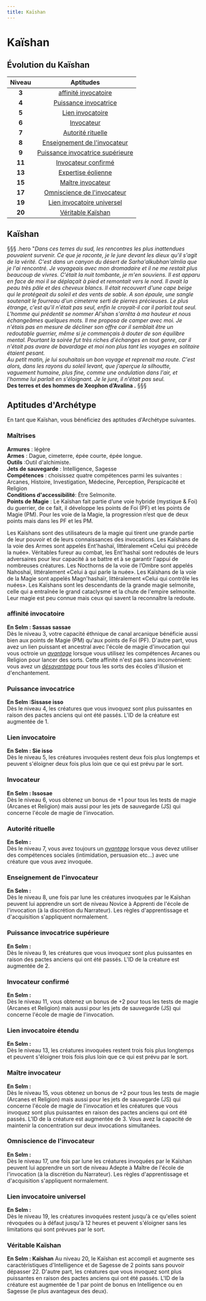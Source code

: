 ```yaml
---
title: Kaïshan
---
```

# Kaïshan

## Évolution du Kaïshan

|Niveau|Aptitudes|
|:-:|:-:|
|**3**|[affinité invocatoire](#affinite-invocatoire)|
|**4**|[Puissance invocatrice](#puissance-invocatrice)|
|**5**|[Lien invocatoire](#lien-invocatoire)|
|**6**|[Invocateur](#invocateur)|
|**7**|[Autorité rituelle](#autorite-rituelle)|
|**8**|[Enseignement de l'invocateur](#enseignement-de-l-invocateur)|
|**9**|[Puissance invocatrice supérieure](#puissance-invocatrice-superieure)|
|**11**|[Invocateur confirmé](#invocateur-confirme)|
|**13**|[Expertise éolienne](#expertise-eolienne)|
|**15**|[Maître invocateur](#maitre-invocateur)|
|**17**|[Omniscience de l'invocateur](#omniscience-de-l-invocateur)|
|**19**|[Lien invocatoire universel](#lien-invocatoire-universel)|
|**20**|[Véritable Kaïshan](#veritable-kaishan)|

## Kaïshan
§§§ .hero
"*Dans ces terres du sud, les rencontres les plus inattendues pouvaient survenir. Ce que je raconte, je le jure devant les dieux qu'il s'agit de la vérité. C'est dans un canyon du désert de Sarha'alkubhan'almlia que je l'ai rencontré. Je voyageais avec mon dromadaire et il ne me restait plus beaucoup de vivres. C'était la nuit tombante, je m'en souviens. Il est apparu en face de moi il se déplaçait à pied et remontait vers le nord. Il avait la peau très pâle et des cheveux blancs. Il était recouvert d'une cape beige qui le protégeait du soleil et des vents de sable. A son épaule, une sangle soutenait le fourreau d'un cimeterre serti de pierres précieuses. Le plus étrange, c'est qu'il n'était pas seul, enfin le croyait-il car il parlait tout seul.*   
*L'homme qui prédentit se nommer Al'shan s'arrêta à ma hauteur et nous échangeâmes quelques mots. Il me proposa de camper avec moi. Je n'étais pas en mesure de décliner son offre car il semblait être un redoutable guerrier, même si je commençais à douter de son équilibre mental. Pourtant la soirée fut très riches d'échanges en tout genre, car il n'était pas avare de bavardage et moi non plus tant les voyages en solitaire étaient pesant.*      
*Au petit matin, je lui souhaitais un bon voyage et reprenait ma route. C'est alors, dans les rayons du soleil levant, que j'aperçue la silhoutte, vaguement humaine, plus fine, comme une ondulation dans l'air, et l'homme lui parlait en s'éloignant. Je le jure, il n'était pas seul.*    
**Des terres et des hommes de Xeophon d’Avalina .**
§§§

## Aptitudes d'Archétype
En tant que Kaïshan, vous bénéficiez des aptitudes d'Archétype suivantes.

### Maîtrises
**Armures** : légère  
**Armes** : Dague, cimeterre, épée courte, épée longue.     
**Outils** :Outil d'alchimiste.     
**Jets de sauvegarde** : Intelligence, Sagesse  
**Compétences** : choisissez quatre compétences parmi les suivantes : Arcanes, Histoire, Investigation, Médecine, Perception, Perspicacité et Religion  
**Conditions d'accessibilité**: Être Selmonite.     
**Points de Magie** : Le Kaïshan fait partie d’une voie hybride (mystique & Foi) du guerrier, de ce fait, il développe les points de Foi (PF) et les points de Magie (PM). Pour les voie de la Magie, la progression n’est que de deux points mais dans les PF et les PM.     

Les Kaïshans sont des utilisateurs de la magie qui tirent une grande partie de leur pouvoir et de leurs connaissances des invocations. Les Kaïshans de la voie des Armes sont appelés Ent'hashaï, littéralement «Celui qui précède la nuée». Véritables fureur au combat, les Ent'hashaï sont redoutés de leurs adversaires pour leur capacité à se battre et à se garantir l'appui de nombreuses créatures. Les Nocthorns de la voie de l’Ombre sont appelés Nahoshaï, littéralement «Celui à qui parle la nuée». 
Les Kaïshans de la voie de la Magie sont appelés Magn'hashaïr, littéralement «Celui qui contrôle les nuées». Les Kaïshans sont les descendants de la grande magie selmonite, celle qui a entraînée le grand cataclysme et la chute de l'empire selmonite. Leur magie est peu connue mais ceux qui savent la reconnaître la redoute.

### affinité invocatoire 
**En Selm : Sassas sassae**  
Dès le niveau 3, votre capacité éthnique de canal arcanique bénéficie aussi bien aux points de Magie (PM) qu'aux points de Foi (PF). D'autre part, vous avez un lien puissant et ancestral avec l'école de magie d'invocation qui vous octroie un [_avantage_](/utiliser-les-caracteristiques/#avantage-et-desavantage) lorsque vous utilisez les compétences Arcanes ou Religion pour lancer des sorts. Cette affinité n'est pas sans inconvénient: vous avez un [_désavantage_](/utiliser-les-caracteristiques/#avantage-et-desavantage) pour tous les sorts des écoles d'illusion et d'enchantement.        

### Puissance invocatrice  
**En Selm :Sissase isso**  
Dès le niveau 4, les créatures que vous invoquez sont plus puissantes en raison des pactes anciens qui ont été passés. L'ID de la créature est augmentée de 1.

### Lien invocatoire 
**En Selm : Sie isso**  
Dès le niveau 5, les créatures invoquées restent deux fois plus longtemps et peuvent s'éloigner deux fois plus loin que ce qui est prévu par le sort. 

### Invocateur  
**En Selm : Issosae**  
Dès le niveau 6, vous obtenez un bonus de +1 pour tous les tests de magie (Arcanes et Religion) mais aussi pour les jets de sauvegarde (JS) qui concerne l'école de magie de l'invocation.

### Autorité rituelle  
**En Selm :**  
Dès le niveau 7, vous avez toujours un [_avantage_](/utiliser-les-caracteristiques/#avantage-et-desavantage) lorsque vous devez utiliser des compétences sociales (intimidation, persuasion etc...) avec une créature que vous avez invoquée.    

### Enseignement de l'invocateur  
**En Selm :**  
Dès le niveau 8, une fois par lune les créatures invoquées par le Kaïshan peuvent lui apprendre un sort de niveau Novice à Apprenti de l'école de l'invocation (à la discrétion du Narrateur). Les règles d'apprentissage et d'acquisition s'appliquent normalement.   

### Puissance invocatrice supérieure  
**En Selm :**  
Dès le niveau 9, les créatures que vous invoquez sont plus puissantes en raison des pactes anciens qui ont été passés. L'ID de la créature est augmentée de 2.    

### Invocateur confirmé  
**En Selm :**  
Dès le niveau 11, vous obtenez un bonus de +2 pour tous les tests de magie (Arcanes et Religion) mais aussi pour les jets de sauvegarde (JS) qui concerne l'école de magie de l'invocation.

### Lien invocatoire étendu 
**En Selm :**  
Dès le niveau 13, les créatures invoquées restent trois fois plus longtemps et peuvent s'éloigner trois fois plus loin que ce qui est prévu par le sort.    

### Maître invocateur  
**En Selm :**  
Dès le niveau 15, vous obtenez un bonus de +2 pour tous les tests de magie (Arcanes et Religion) mais aussi pour les jets de sauvegarde (JS) qui concerne l'école de magie de l'invocation et les créatures que vous invoquez sont plus puissantes en raison des pactes anciens qui ont été passés. L'ID de la créature est augmentée de 3. Vous avez la capacité de maintenir la concentration sur deux invocations simultanées.    

### Omniscience de l'invocateur     
**En Selm :**  
Dès le niveau 17, une fois par lune les créatures invoquées par le Kaïshan peuvent lui apprendre un sort de niveau Adepte à Maître de l'école de l'invocation (à la discrétion du Narrateur). Les règles d'apprentissage et d'acquisition s'appliquent normalement.  

### Lien invocatoire universel  
**En Selm :**  
Dès le niveau 19, les créatures invoquées restent jusqu'à ce qu'elles soient révoquées ou à défaut jusqu'à 12 heures et peuvent s'éloigner sans les limitations qui sont prévues par le sort.    

### Véritable Kaïshan  
**En Selm : Kaïshan**
Au niveau 20, le Kaïshan est accompli et augmente ses caractéristiques d'Intelligence et de Sagesse de 2 points sans pouvoir dépasser 22. D'autre part, les créatures que vous invoquez sont plus puissantes en raison des pactes anciens qui ont été passés. L'ID de la créature est augmentée de 1 par point de bonus en Intelligence ou en Sagesse (le plus avantageux des deux).   
